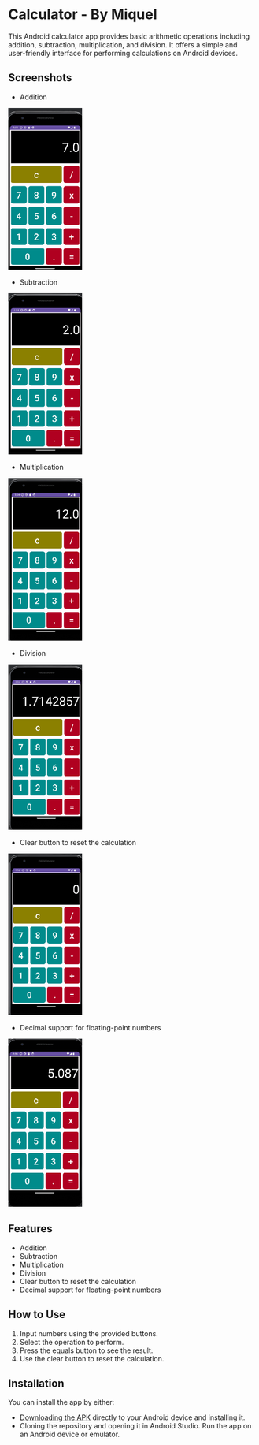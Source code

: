 # Calculator - By Miquel
This Android calculator app provides basic arithmetic operations including addition, subtraction, multiplication, and division. It offers a simple and user-friendly interface for performing calculations on Android devices.

## Screenshots
- Addition
  
<img src="Images/additon.png" alt="Addition" width="150"/>

- Subtraction
  
<img src="Images/subtraction.png" alt="Subtraction" width="150"/>

- Multiplication
  
<img src="Images/multiplication.png" alt="Multiplication" width="150"/>

- Division
  
<img src="Images/division.png" alt="Division" width="150"/>

- Clear button to reset the calculation
  
<img src="Images/clear.png" alt="Clear" width="150"/>

- Decimal support for floating-point numbers
  
<img src="Images/decimal.png" alt="Decimal" width="150"/>


## Features

- Addition
- Subtraction
- Multiplication
- Division
- Clear button to reset the calculation
- Decimal support for floating-point numbers
  
## How to Use

1. Input numbers using the provided buttons.
2. Select the operation to perform.
3. Press the equals button to see the result.
4. Use the clear button to reset the calculation.

## Installation

You can install the app by either:
- [Downloading the APK](app-debug.apk) directly to your Android device and installing it.
- Cloning the repository and opening it in Android Studio. Run the app on an Android device or emulator.
